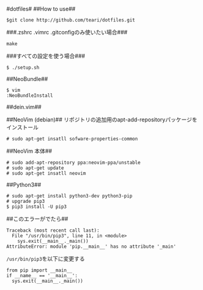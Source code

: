 #dotfiles#
##How to use##

  ```
  $git clone http://github.com/teari/dotfiles.git
  ```

###.zshrc .vimrc .gitconfigのみ使いたい場合###
  ```
  make
  ```

###すべての設定を使う場合###
  ```
  $ ./setup.sh
  ```

##NeoBundle##
  ```
  $ vim
  :NeoBundleInstall
  ```

##dein.vim##

##NeoVim (debian)##
  リポジトリの追加用のapt-add-repositoryパッケージをインストール
  ```
# sudo apt-get insatll sofware-properties-common
  ```

##NeoVim 本体##

  ```
# sudo add-apt-repository ppa:neovim-ppa/unstable
# sudo apt-get update
# sudo apt-get insatll neovim
  ```

##Python3##
  ```
# sudo apt-get install python3-dev python3-pip
# upgrade pip3
  $ pip3 install -U pip3
  ```

##このエラーがでたら##
  ```
  Traceback (most recent call last):
    File "/usr/bin/pip3", line 11, in <module>
      sys.exit(__main__._main())
  AttributeError: module 'pip.__main__' has no attribute '_main'
```

`/usr/bin/pip3`を以下に変更する
```
from pip import __main__
if __name__ == '__main__':
  sys.exit(__main__._main())
```

